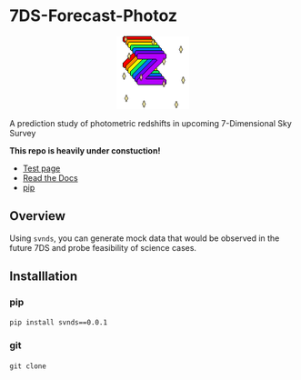 # 7DS-Forecast-Photoz
<p align="center"><img src="./images/svn_dim_photoz.gif"></p>

<!-- ![7DS photo-z](/images/svn_dim_photoz.gif) -->
<!-- ![7D photoz](https://piskel-imgstore-b.appspot.com/img/40e0dbe8-3c1e-11ee-8bd4-95e893aea127.gif) -->

A prediction study of photometric redshifts in upcoming 7-Dimensional Sky Survey

**This repo is heavily under constuction!**

* [Test page](https://eunheeko.github.io/7DS-Forecast/)
* [Read the Docs](https://7ds-forecast.readthedocs.io/)
* [pip](https://pypi.org/project/svnds/0.0.1/)

## Overview
Using `svnds`, you can generate mock data that would be observed in the future 7DS and probe feasibility of science cases.

## Installlation
### pip

`pip install svnds==0.0.1`

### git
`git clone `

<!-- ## Data Specifiaction
![data_spec](/images/data_specification.png)

## Survey Plan
=======
# Notes


## EAZY
<!-- - read binary files: https://github.com/gbrammer/eazy-photoz/tree/f8b84a20f8e781d1f8244a24cd347a24a40f1558/inputs -->
<!-- - source code: https://eazy-py.readthedocs.io/en/latest/_modules/eazy/photoz.html -->


<!-- ## data/filters
* 7DS, SPHERE: customized
* LSST: 
* [EUCLID](https://ui.adsabs.harvard.edu/abs/2022A%26A...662A..92E/abstract): [data](https://euclid.esac.esa.int/msp/refdata/data/)
* VIKIG:  -->


<!-- ## For large data: -->
<!-- https://docs.github.com/en/repositories/working-with-files/managing-large-files -->
